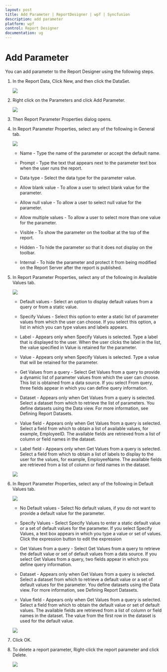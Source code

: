 ```yaml
---
layout: post
title: Add Parameter | ReportDesigner | wpf | Syncfusion
description: add parameter
platform: wpf
control: Report Designer
documentation: ug
---
```


# Add Parameter

You can add parameter to the Report Designer using the following steps.

1. In the Report Data, Click New, and then click the DataSet.

   ![](Add-Parameter_images/Add-Parameter_img1.png)

2. Right click on the Parameters and click Add Parameter.

   ![](Add-Parameter_images/Add-Parameter_img2.png)

3. Then Report Parameter Properties dialog opens.

4. In Report Parameter Properties, select any of the following in General tab.

   ![](Add-Parameter_images/Add-Parameter_img3.png)

   * Name - Type the name of the parameter or accept the default name. 
   
   * Prompt -  Type the text that appears next to the parameter text box when the user runs the report.
   
   * Data type - Select the data type for the parameter value.
   
   * Allow blank value - To allow a user to select blank value for the parameter.
   
   * Allow null value - To allow a user to select null value for the parameter.
   
   * Allow multiple values - To allow a user to select more than one value for the parameter. 
   
   * Visible - To show the parameter on the toolbar at the top of the report.
   
   * Hidden - To hide the parameter so that it does not display on the toolbar. 
   
   * Internal - To hide the parameter and protect it from being modified on the Report Server after the report is published. 

5. In Report Parameter Properties, select any of the following in Available Values tab. 

   ![](Add-Parameter_images/Add-Parameter_img4.png)

   * Default values - Select an option to display default values from a query or from a static value.

   * Specify Values - Select this option to enter a static list of parameter values from which the user can choose. If you select this option, a list in which you can type values and labels appears.

   * Label - Appears only when Specify Values is selected. Type a label that is displayed to the user. When the user clicks the label in the list, the value specified in Value is retained for the parameter.

   * Value - Appears only when Specify Values is selected. Type a value that will be retained for the parameter.
   
   * Get Values from a query - Select Get Values from a query to provide a dynamic list of parameter values from which the user can choose. This list is obtained from a data source. If you select From query, three fields appear in which you can define query information.

   * Dataset - Appears only when Get Values from a query is selected. Select a dataset from which to retrieve the list of parameters. You define datasets using the Data view. For more information, see Defining Report Datasets.

   * Value field - Appears only when Get Values from a query is selected. Select a field from which to obtain a list of available values, for example, EmployeeID. The available fields are retrieved from a list of column or field names in the dataset.

   * Label field - Appears only when Get Values from a query is selected. Select a field from which to obtain a list of labels to display to the user for the values, for example, EmployeeName. The available fields are retrieved from a list of column or field names in the dataset.

   ![](Add-Parameter_images/Add-Parameter_img5.png)
   
6. In Report Parameter Properties, select any of the following in Default Values tab. 

   ![](Add-Parameter_images/Add-Parameter_img6.png)

   * No Default values - Select No default values, if you do not want to provide a default value for the parameter.

   * Specify Values - Select Specify Values to enter a static default value or a set of default values for the parameter. If you select Specify Values, a text box appears in which you type a value or set of values. Click the expression button to edit the expression

   * Get Values from a query - Select Get Values from a query to retrieve the default value or set of default values from a data source. If you select Get Values from a query, two fields appear in which you define query information.

   * Dataset - Appears only when Get Values from a query is selected. Select a dataset from which to retrieve a default value or a set of default values for the parameter. You define datasets using the Data view. For more information, see Defining Report Datasets.

   * Value field - Appears only when Get Values from a query is selected. Select a field from which to obtain the default value or set of default values. The available fields are retrieved from a list of column or field names in the dataset. The value from the first row in the dataset is used for the default value.

   ![](Add-Parameter_images/Add-Parameter_img7.png)
   
7. Click OK.

8. To delete a report parameter, Right-click the report parameter and click Delete. 

   ![](Add-Parameter_images/Add-Parameter_img8.png)